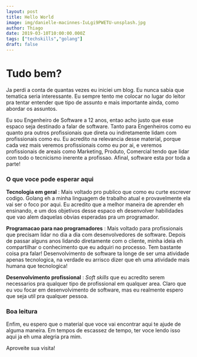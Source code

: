 ```yaml
---
layout: post
title: Hello World
image: img/danielle-macinnes-IuLgi9PWETU-unsplash.jpg
author: Thiago
date: 2019-03-10T10:00:00.000Z
tags: ["techskills","golang"]
draft: false
---
```

# Tudo bem?


Ja perdi a conta de quantas vezes eu iniciei um blog. Eu nunca sabia que tematica seria interessante. Eu sempre tento me colocar no lugar do leitor pra tentar entender que tipo de assunto e mais importante ainda, como abordar os assuntos.


Eu sou Engenheiro de Software a 12 anos, entao acho justo que esse espaco seja destinado a falar de software. Tanto para Engenheiros como eu quanto pra outros profissionais que direta ou indiretamente lidam com profissionais como eu.
Eu acredito na relevancia desse material, porque cada vez mais veremos profissionais como eu por ai, e veremos profissionais de areais como Marketing, Produto, Comercial tendo que lidar com todo o tecnicismo inerente a profissao. Afinal, software esta por toda a parte!

### O que voce pode esperar aqui


**Tecnologia em geral** : Mais voltado pro publico que como eu curte escrever codigo. Golang eh a minha linguagem de trabalho atual e provavelmente ela vai ser o foco por aqui. Eu acredito que a melhor maneira de aprender eh ensinando, e um dos objetivos desse espaco eh desenvolver habilidades que vao alem daquelas obvias esperadas pra um programador.

**Programacao para nao programadores** : Mais voltado para profissionais que precisam lidar no dia a dia com desenvolvedores de software. Depois de passar alguns anos lidando diretamente com o cliente, minha ideia eh compartilhar o conhecimento que eu adquiri no processo. Tem bastante coisa pra falar! Desenvolvimento de software ta longe de ser uma atividade apenas tecnologica, na verdade eu arrisco dizer que eh uma atividade mais humana que tecnologica!

**Desenvolvimento profissional** : *Soft skills* que eu acredito serem necessarios pra qualquer tipo de profissional em qualquer area. Claro que eu vou focar em desenvolvimento de software, mas eu realmente espero que seja util pra qualquer pessoa.

### Boa leitura

Enfim, eu espero que o material que voce vai encontrar aqui te ajude de alguma maneira. Em tempos de escassez de tempo, ter voce lendo isso aqui ja eh uma alegria pra mim. 

Aproveite sua visita!
